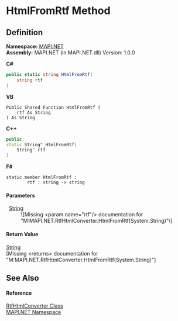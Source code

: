 # HtmlFromRtf Method




## Definition
**Namespace:** <a href="5bef4637-66f8-16d4-e5f4-4d0da57a1538.md">MAPI.NET</a>  
**Assembly:** MAPI.NET (in MAPI.NET.dll) Version: 1.0.0

**C#**
``` C#
public static string HtmlFromRtf(
	string rtf
)
```
**VB**
``` VB
Public Shared Function HtmlFromRtf ( 
	rtf As String
) As String
```
**C++**
``` C++
public:
static String^ HtmlFromRtf(
	String^ rtf
)
```
**F#**
``` F#
static member HtmlFromRtf : 
        rtf : string -> string 
```



#### Parameters
<dl><dt>  <a href="https://learn.microsoft.com/dotnet/api/system.string" target="_blank" rel="noopener noreferrer">String</a></dt><dd>\[Missing &lt;param name="rtf"/&gt; documentation for "M:MAPI.NET.RtfHtmlConverter.HtmlFromRtf(System.String)"\]</dd></dl>

#### Return Value
<a href="https://learn.microsoft.com/dotnet/api/system.string" target="_blank" rel="noopener noreferrer">String</a>  
\[Missing &lt;returns&gt; documentation for "M:MAPI.NET.RtfHtmlConverter.HtmlFromRtf(System.String)"\]

## See Also


#### Reference
<a href="15ea5a8a-d1a8-a96f-fbfb-337247707bc3.md">RtfHtmlConverter Class</a>  
<a href="5bef4637-66f8-16d4-e5f4-4d0da57a1538.md">MAPI.NET Namespace</a>  
